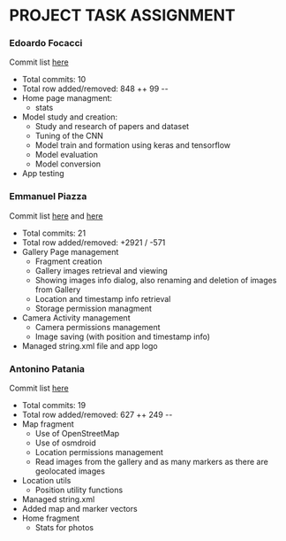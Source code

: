 # PROJECT TASK ASSIGNMENT

### Edoardo Focacci 
Commit list [here](https://github.com/Salion0/VinePlantHealthApp/commits/main/?author=Fochi1999)
- Total commits: 10
- Total row added/removed: 848 ++    99 --
- Home page managment:
  - stats
- Model study and creation:
  - Study and research of papers and dataset
  - Tuning of the CNN 
  - Model train and formation using keras and tensorflow
  - Model evaluation
  - Model conversion
- App testing
### Emmanuel Piazza 
Commit list [here](https://github.com/Salion0/VinePlantHealthApp/commits/main/?author=Plaza99) and [here](https://github.com/Salion0/VinePlantHealthApp/commits/main/?author=epiazzaRJC) 
- Total commits: 21 
- Total row added/removed: +2921 / -571
- Gallery Page management
  - Fragment creation
  - Gallery images retrieval and viewing
  - Showing images info dialog, also renaming and deletion of images from Gallery
  - Location and timestamp info retrieval
  - Storage permission managment
- Camera Activity management
  - Camera permissions management
  - Image saving (with position and timestamp info)
- Managed string.xml file and app logo

### Antonino Patania
Commit list [here](https://github.com/Salion0/VinePlantHealthApp/commits/main/?author=tonipata)
- Total commits: 19
- Total row added/removed: 627 ++    249 --
- Map fragment
  - Use of OpenStreetMap
  - Use of osmdroid
  - Location permissions management
  - Read images from the gallery and as many markers as there are geolocated images
- Location utils
  - Position utility functions
- Managed string.xml
- Added map and marker vectors
- Home fragment
  - Stats for photos
